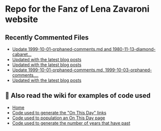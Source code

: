 # Repo for the Fanz of Lena Zavaroni website

## Recently Commented Files
<!-- BLOG-POST-LIST:START -->
- [Update 1999-10-01-orphaned-comments.md and 1980-11-13-diamond-cabaret…](https://github.com/FanzOfLenaZavaroni/fanzoflenazavaroni.github.io/commit/0638ab5d21e09428395c618eacb15b47d1c5b2e3)
- [Updated with the latest blog posts](https://github.com/FanzOfLenaZavaroni/fanzoflenazavaroni.github.io/commit/c04a83d2266b868c8504d7c7b4bccecb116192ab)
- [Updated with the latest blog posts](https://github.com/FanzOfLenaZavaroni/fanzoflenazavaroni.github.io/commit/f2c975f93e2683da6c9747744a377661bee6e9c8)
- [Update 1999-10-01-orphaned-comments.md, 1999-10-03-orphaned-comments.…](https://github.com/FanzOfLenaZavaroni/fanzoflenazavaroni.github.io/commit/fa2764dca88df286920f2e4d2020bf588f569d05)
- [Updated with the latest blog posts](https://github.com/FanzOfLenaZavaroni/fanzoflenazavaroni.github.io/commit/8b75dbc380ab718b56f1674589e41c1df2861e74)
<!-- BLOG-POST-LIST:END -->

## :notebook: Also read the wiki for examples of code used
* [Home](https://github.com/FanzOfLenaZavaroni/fanzoflenazavaroni.github.io/wiki)
* [Code used to generate the "On This Day" links](https://github.com/FanzOfLenaZavaroni/fanzoflenazavaroni.github.io/wiki/On-This-Day-Code)
* [Code used to population an On This Day page](https://github.com/FanzOfLenaZavaroni/fanzoflenazavaroni.github.io/wiki/Code-used-to-population-an-On-This-Day-page)
* [Code used to generate the number of years that have past](https://github.com/FanzOfLenaZavaroni/fanzoflenazavaroni.github.io/wiki/Number-of-years-gone-by-code)
